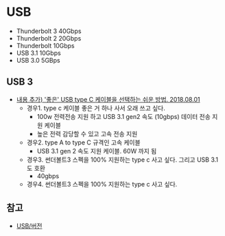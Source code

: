 # USB
* Thunderbolt 3 40Gbps
* Thunderbolt 2 20Gbps
* Thunderbolt 10Gbps
* USB 3.1 10Gbps
* USB 3.0 5GBps

## USB 3

* [내용 추가) '좋은' USB type C 케이블을 선택하는 쉬운 방법. 2018.08.01](https://www.clien.net/service/board/cm_andro/12423762)
  * 경우1. type c 케이블 좋은 거 하나 사서 오래 쓰고 싶다.
    * 100w 전력전송 지원 하고 USB 3.1 gen2 속도 (10gbps) 데이터 전송 지원 케이블
    * 높은 전력 감당할 수 있고 고속 전송 지원
  * 경우2. type A to type C 규격인 고속 케이블
    * USB 3.1 gen 2 속도 지원 케이블. 60W 까지 됨
  * 경우3. 썬더볼트3 스펙을 100% 지원하는 type c 사고 싶다. 그리고 USB 3.1 도 호환
    * 40gbps
  * 경우4. 썬더볼트3 스펙을 100% 지원하는 type c 사고 싶다.
  
## 참고
* [USB/버전](https://namu.wiki/w/USB/%EB%B2%84%EC%A0%84)